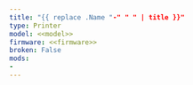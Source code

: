 ```yaml
---
title: "{{ replace .Name "-" " " | title }}"
type: Printer
model: <<model>>
firmware: <<firmware>>
broken: False
mods:
-
---
```


